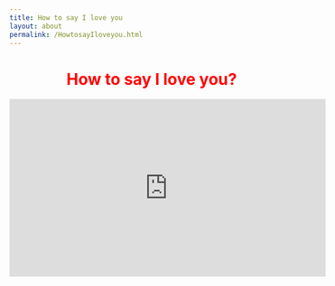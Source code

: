 ```yaml
---
title: How to say I love you
layout: about
permalink: /HowtosayIloveyou.html
---
```

# **<center><font color="red">How to say I love you?</font></center>**

<iframe width="560" height="315" src="https://www.youtube.com/embed/sVYc8LPA570" title="YouTube video player" frameborder="0" allow="accelerometer; autoplay; clipboard-write; encrypted-media; gyroscope; picture-in-picture" allowfullscreen></iframe></center>
